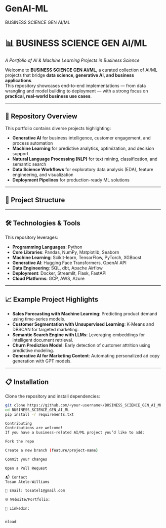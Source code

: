 # GenAI-ML
BUSINESS SCIENCE GEN AI/ML

# 📊 BUSINESS SCIENCE GEN AI/ML
*A Portfolio of AI & Machine Learning Projects in Business Science*

Welcome to **BUSINESS SCIENCE GEN AI/ML**, a curated collection of AI/ML projects that bridge **data science, generative AI, and business applications**.  
This repository showcases end-to-end implementations — from data wrangling and model building to deployment — with a strong focus on **practical, real-world business use cases**.

---

## 🚀 Repository Overview
This portfolio contains diverse projects highlighting:
- **Generative AI** for business intelligence, customer engagement, and process automation
- **Machine Learning** for predictive analytics, optimization, and decision support
- **Natural Language Processing (NLP)** for text mining, classification, and semantic search
- **Data Science Workflows** for exploratory data analysis (EDA), feature engineering, and visualization
- **Deployment Pipelines** for production-ready ML solutions

---

## 📂 Project Structure


---

## 🛠️ Technologies & Tools
This repository leverages:
- **Programming Languages**: Python
- **Core Libraries**: Pandas, NumPy, Matplotlib, Seaborn
- **Machine Learning**: Scikit-learn, TensorFlow, PyTorch, XGBoost
- **Generative AI**: Hugging Face Transformers, OpenAI API
- **Data Engineering**: SQL, dbt, Apache Airflow
- **Deployment**: Docker, Streamlit, Flask, FastAPI
- **Cloud Platforms**: GCP, AWS, Azure

---

## 📈 Example Project Highlights
- **Sales Forecasting with Machine Learning**: Predicting product demand using time-series models.
- **Customer Segmentation with Unsupervised Learning**: K-Means and DBSCAN for targeted marketing.
- **Semantic Search Engine with LLMs**: Leveraging embeddings for intelligent document retrieval.
- **Churn Prediction Model**: Early detection of customer attrition using predictive modeling.
- **Generative AI for Marketing Content**: Automating personalized ad copy generation with GPT models.

---

## 📋 Installation
Clone the repository and install dependencies:
```bash
git clone https://github.com/<your-username>/BUSINESS_SCIENCE_GEN_AI_ML.git
cd BUSINESS_SCIENCE_GEN_AI_ML
pip install -r requirements.txt

Contributing
Contributions are welcome!
If you have a business-related AI/ML project you’d like to add:

Fork the repo

Create a new branch (feature/project-name)

Commit your changes

Open a Pull Request

📬 Contact
Tosan Atele-Williams

📧 Email: tosatel1@gmail.com

🌐 Website/Portfolio: 

💼 LinkedIn: 


nload

